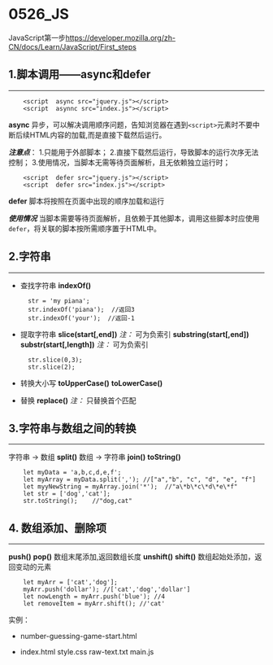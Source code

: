 # 0526_JS

JavaScript第一步<https://developer.mozilla.org/zh-CN/docs/Learn/JavaScript/First_steps>

## 1.脚本调用——async和defer

___

        <script  async src="jquery.js"></script>
        <script  asynnc src="index.js"></script>

**async**   异步，可以解决调用顺序问题，告知浏览器在遇到`<script>`元素时不要中断后续HTML内容的加载,而是直接下载然后运行。

***注意点***：
1.只能用于外部脚本；
2.直接下载然后运行，导致脚本的运行次序无法控制；
3.使用情况，当脚本无需等待页面解析，且无依赖独立运行时；

        <script  defer src="jquery.js"></script>
        <script  defer src="index.js"></script>

**defer**   脚本将按照在页面中出现的顺序加载和运行

***使用情况***
当脚本需要等待页面解析，且依赖于其他脚本，调用这些脚本时应使用`defer`，将关联的脚本按所需顺序置于HTML中。

## 2.字符串

___

- 查找字符串    **indexOf()**

        str = 'my piana';
        str.indexOf('piana');  //返回3
        str.indexOf('your');  //返回-1

- 提取字符串
**slice(start[,end])** *注：* 可为负索引
**substring(start[,end])**
**substr(start[,length])** *注：* 可为负索引

        str.slice(0,3);
        str.slice(2);

- 转换大小写
**toUpperCase()**
**toLowerCase()**

- 替换
**replace()** *注：* 只替换首个匹配

## 3.字符串与数组之间的转换

___

字符串 -> 数组  **split()**
数组 -> 字符串  **join()** **toString()**

        let myData = 'a,b,c,d,e,f';
        let myArray = myData.split(','); //["a","b", "c", "d", "e", "f"]
        let myyNewString = myArray.join('*');  //"a\*b\*c\*d\*e\*f"
        let str = ['dog','cat'];
        str.toString();    //"dog,cat"

## 4. 数组添加、删除项

___

**push()** **pop()**
数组末尾添加,返回数组长度
**unshift()** **shift()**
数组起始处添加，返回变动的元素

        let myArr = ['cat','dog'];
        myArr.push('dollar'); //['cat','dog','dollar']
        let nowLength = myArr.push('blue'); //4
        let removeItem = myArr.shift(); //'cat'

实例：

- number-guessing-game-start.html

- index.html
    style.css
    raw-text.txt
    main.js
